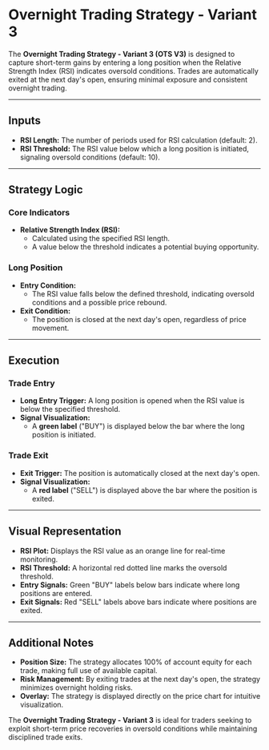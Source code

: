 # Overnight Trading Strategy - Variant 3

The **Overnight Trading Strategy - Variant 3 (OTS V3)** is designed to capture short-term gains by entering a long position when the Relative Strength Index (RSI) indicates oversold conditions. Trades are automatically exited at the next day's open, ensuring minimal exposure and consistent overnight trading.

---

## Inputs

- **RSI Length:** The number of periods used for RSI calculation (default: 2).
- **RSI Threshold:** The RSI value below which a long position is initiated, signaling oversold conditions (default: 10).

---

## Strategy Logic

### Core Indicators
- **Relative Strength Index (RSI):**
  - Calculated using the specified RSI length.
  - A value below the threshold indicates a potential buying opportunity.

### Long Position
- **Entry Condition:**
  - The RSI value falls below the defined threshold, indicating oversold conditions and a possible price rebound.
- **Exit Condition:**
  - The position is closed at the next day's open, regardless of price movement.

---

## Execution

### Trade Entry
- **Long Entry Trigger:** A long position is opened when the RSI value is below the specified threshold.
- **Signal Visualization:**
  - A **green label** ("BUY") is displayed below the bar where the long position is initiated.

### Trade Exit
- **Exit Trigger:** The position is automatically closed at the next day's open.
- **Signal Visualization:**
  - A **red label** ("SELL") is displayed above the bar where the position is exited.

---

## Visual Representation

- **RSI Plot:** Displays the RSI value as an orange line for real-time monitoring.
- **RSI Threshold:** A horizontal red dotted line marks the oversold threshold.
- **Entry Signals:** Green "BUY" labels below bars indicate where long positions are entered.
- **Exit Signals:** Red "SELL" labels above bars indicate where positions are exited.

---

## Additional Notes

- **Position Size:** The strategy allocates 100% of account equity for each trade, making full use of available capital.
- **Risk Management:** By exiting trades at the next day's open, the strategy minimizes overnight holding risks.
- **Overlay:** The strategy is displayed directly on the price chart for intuitive visualization.

The **Overnight Trading Strategy - Variant 3** is ideal for traders seeking to exploit short-term price recoveries in oversold conditions while maintaining disciplined trade exits.
